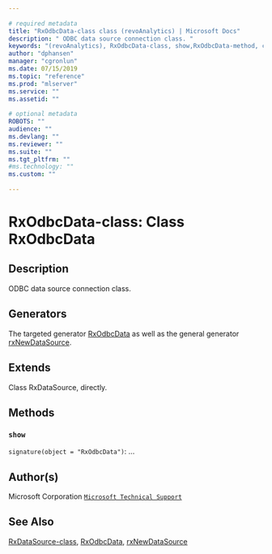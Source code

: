 ```yaml
--- 
 
# required metadata 
title: "RxOdbcData-class class (revoAnalytics) | Microsoft Docs" 
description: " ODBC data source connection class. " 
keywords: "(revoAnalytics), RxOdbcData-class, show,RxOdbcData-method, classes" 
author: "dphansen" 
manager: "cgronlun" 
ms.date: 07/15/2019
ms.topic: "reference" 
ms.prod: "mlserver" 
ms.service: "" 
ms.assetid: "" 
 
# optional metadata 
ROBOTS: "" 
audience: "" 
ms.devlang: "" 
ms.reviewer: "" 
ms.suite: "" 
ms.tgt_pltfrm: "" 
#ms.technology: "" 
ms.custom: "" 
 
--- 
```

 
 
 
 
 # RxOdbcData-class: Class RxOdbcData 
 ## Description
 
ODBC data source connection class.
 
 
 ## Generators 

 
The targeted generator [RxOdbcData](RxOdbcData.md) as well as the general generator
[rxNewDataSource](rxNew.md).
 
 ## Extends 

 
Class RxDataSource, directly.
 
 ## Methods 

 


### `show`
`signature(object = "RxOdbcData")`: ...



 
 ## Author(s)
 Microsoft Corporation [`Microsoft Technical Support`](https://go.microsoft.com/fwlink/?LinkID=698556&clcid=0x409)
 
 
 ## See Also
 
[RxDataSource-class](RxDataSource-class.md),
[RxOdbcData](RxOdbcData.md),
[rxNewDataSource](rxNew.md)
   
 
